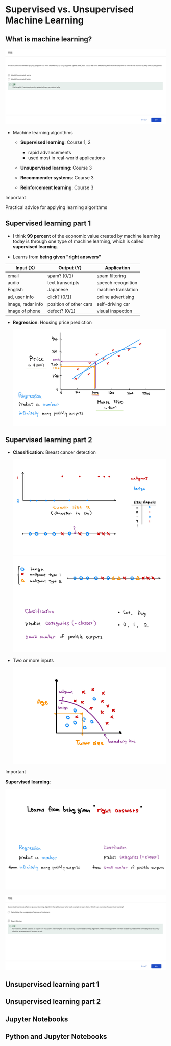 # Supervised vs. Unsupervised Machine Learning

## What is machine learning?

![alt text](resources/questions/01.png)

- Machine learning algorithms

  - **Supervised learning**: Course 1, 2

    - rapid advancements
    - used most in real-world applications

  - **Unsupervised learning**: Course 3
  - **Recommender systems**: Course 3
  - **Reinforcement learning**: Course 3

> [!IMPORTANT]
> Practical advice for applying learning algorithms

## Supervised learning part 1

- I think **99 percent** of the economic value created by machine learning today is through one type of machine learning, which is called **supervised learning**.

- Learns from **being given "right answers"**

| Input (X)         | Output (Y)             | Application         |
| ----------------- | ---------------------- | ------------------- |
| email             | spam? (0/1)            | spam filtering      |
| audio             | text transcripts       | speech recognition  |
| English           | Japanese               | machine translation |
| ad, user info     | click? (0/1)           | online advertising  |
| image, radar info | position of other cars | self-driving car    |
| image of phone    | defect? (0/1)          | visual inspection   |

- **Regression**: Housing price prediction

  ![alt text](resources/notes/01.jpg)

## Supervised learning part 2

- **Classification**: Breast cancer detection

  ![alt text](resources/notes/02.jpg)
  ![alt text](resources/notes/03.jpg)

- Two or more inputs

  ![alt text](resources/notes/04.jpg)

> [!IMPORTANT]
>
> **Supervised learning**:
>
> ![alt text](resources/notes/05.jpg)

![alt text](resources/questions/02.png)

## Unsupervised learning part 1

## Unsupervised learning part 2

## Jupyter Notebooks

## Python and Jupyter Notebooks
